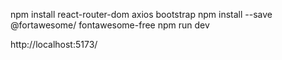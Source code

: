 npm install react-router-dom axios bootstrap
npm install --save @fortawesome/
fontawesome-free
npm run dev

http://localhost:5173/

